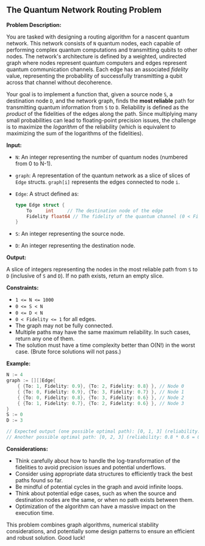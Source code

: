 ## The Quantum Network Routing Problem

**Problem Description:**

You are tasked with designing a routing algorithm for a nascent quantum network. This network consists of `N` quantum nodes, each capable of performing complex quantum computations and transmitting qubits to other nodes.  The network's architecture is defined by a weighted, undirected graph where nodes represent quantum computers and edges represent quantum communication channels. Each edge has an associated *fidelity* value, representing the probability of successfully transmitting a qubit across that channel without decoherence.

Your goal is to implement a function that, given a source node `S`, a destination node `D`, and the network graph, finds the **most reliable** path for transmitting quantum information from `S` to `D`. Reliability is defined as the *product* of the fidelities of the edges along the path.  Since multiplying many small probabilities can lead to floating-point precision issues, the challenge is to maximize the *logarithm* of the reliability (which is equivalent to maximizing the sum of the logarithms of the fidelities).

**Input:**

*   `N`: An integer representing the number of quantum nodes (numbered from 0 to N-1).
*   `graph`: A representation of the quantum network as a slice of slices of `Edge` structs. `graph[i]` represents the edges connected to node `i`.
*   `Edge`: A struct defined as:

    ```go
    type Edge struct {
        To     int     // The destination node of the edge
        Fidelity float64 // The fidelity of the quantum channel (0 < Fidelity <= 1)
    }
    ```

*   `S`: An integer representing the source node.
*   `D`: An integer representing the destination node.

**Output:**

A slice of integers representing the nodes in the most reliable path from `S` to `D` (inclusive of `S` and `D`). If no path exists, return an empty slice.

**Constraints:**

*   `1 <= N <= 1000`
*   `0 <= S < N`
*   `0 <= D < N`
*   `0 < Fidelity <= 1` for all edges.
*   The graph may not be fully connected.
*   Multiple paths may have the same maximum reliability. In such cases, return any one of them.
*   The solution must have a time complexity better than O(N!) in the worst case. (Brute force solutions will not pass.)

**Example:**

```go
N := 4
graph := [][]Edge{
    { {To: 1, Fidelity: 0.9}, {To: 2, Fidelity: 0.8} }, // Node 0
    { {To: 0, Fidelity: 0.9}, {To: 3, Fidelity: 0.7} }, // Node 1
    { {To: 0, Fidelity: 0.8}, {To: 3, Fidelity: 0.6} }, // Node 2
    { {To: 1, Fidelity: 0.7}, {To: 2, Fidelity: 0.6} }, // Node 3
}
S := 0
D := 3

// Expected output (one possible optimal path): [0, 1, 3] (reliability: 0.9 * 0.7 = 0.63, log reliability is approximately -0.462)
// Another possible optimal path: [0, 2, 3] (reliability: 0.8 * 0.6 = 0.48, log reliability is approximately -0.734)
```

**Considerations:**

*   Think carefully about how to handle the log-transformation of the fidelities to avoid precision issues and potential underflows.
*   Consider using appropriate data structures to efficiently track the best paths found so far.
*   Be mindful of potential cycles in the graph and avoid infinite loops.
*   Think about potential edge cases, such as when the source and destination nodes are the same, or when no path exists between them.
*   Optimization of the algorithm can have a massive impact on the execution time.

This problem combines graph algorithms, numerical stability considerations, and potentially some design patterns to ensure an efficient and robust solution. Good luck!
